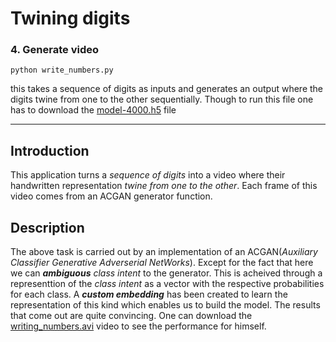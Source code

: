 # Twining digits

### 4. Generate video
```
python write_numbers.py
```
this takes a sequence of digits as inputs and generates an output where the digits twine from one to the other sequentially.
Though to run this file one has to download the [model-4000.h5](https://github.com/aniruddhas435/ACGAN/blob/master/model-4000.h5) file

---

## Introduction

This application turns a _sequence of digits_ into a video where their handwritten representation _twine from one to the other_. Each frame of this video comes from an ACGAN generator function.

## Description

The above task is carried out by an implementation of an ACGAN(_Auxiliary Classifier Generative Adverserial NetWorks_). Except for the fact that here we can _**ambiguous**_ _class intent_ to the generator. This is acheived through a representtion of the _class intent_ as a vector with the respective probabilities for each class. A _**custom embedding**_ has been created to learn the representation of this kind which enables us to build the model. The results that come out are quite convincing. One can download the [writing_numbers.avi](https://github.com/aniruddhas435/ACGAN/blob/master/twining_digits.avi) video to see the performance for himself.
